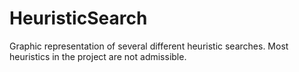 # HeuristicSearch
Graphic representation of several different heuristic searches. Most heuristics in the project are not admissible.
